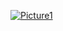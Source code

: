 <a href="https://ibb.co/9Ky1N0V"><img src="https://i.ibb.co/K4VfXgL/Picture1.png" alt="Picture1" border="0"></a>
